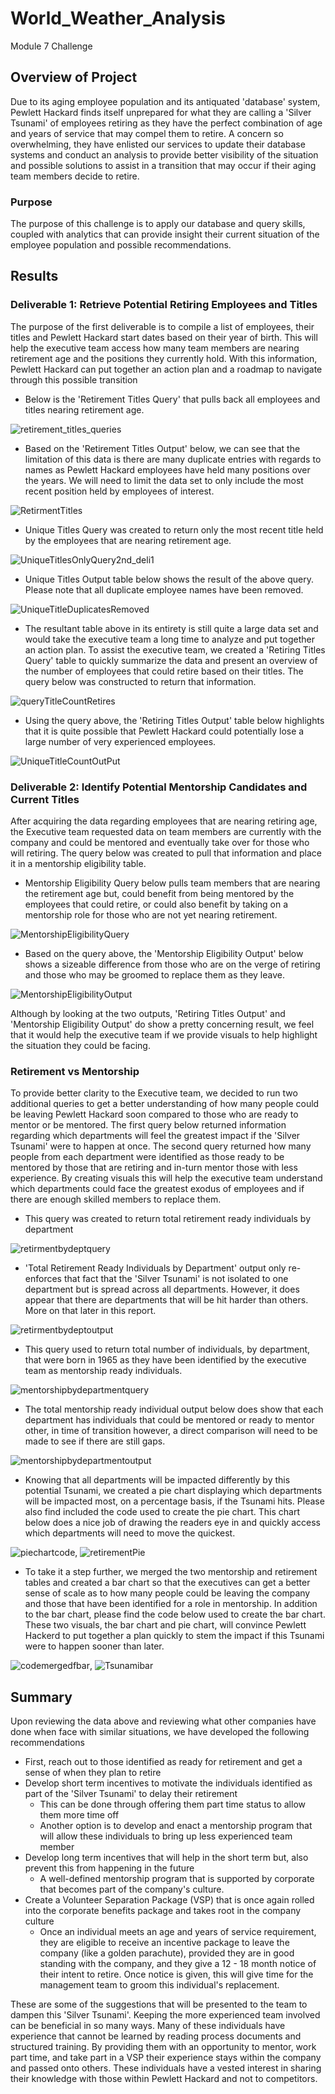 # World_Weather_Analysis
Module 7 Challenge

## Overview of Project

Due to its aging employee population and its antiquated 'database' system, Pewlett Hackard finds itself unprepared for what they are calling a 'Silver Tsunami' of employees retiring as they have the perfect combination of age and years of service that may compel them to retire.  A concern so overwhelming, they have enlisted our services to update their database systems and conduct an analysis to provide better visibility of the situation and possible solutions to assist in a transition that may occur if their aging team members decide to retire.

### Purpose

The purpose of this challenge is to apply our database and query skills, coupled with analytics that can provide insight their current situation of the employee population and possible recommendations.

## Results

### Deliverable 1: Retrieve Potential Retiring Employees and Titles
The purpose of the first deliverable is to compile a list of employees, their titles and Pewlett Hackard start dates based on their year of birth.  This will help the executive team access how many team members are nearing retirement age and the positions they currently hold.  With this information, Pewlett Hackard can put together an action plan and a roadmap to navigate through this possible transition  

* Below is the 'Retirement Titles Query' that pulls back all employees and titles nearing retirement age.  

![retirement_titles_queries](Resources/retirement_titles_queries.png)

* Based on the 'Retirement Titles Output' below, we can see that the limitation of this data is there are many duplicate entries with regards to names as Pewlett Hackard employees have held many positions over the years.  We will need to limit the data set to only include the most recent position held by employees of interest.

![RetirmentTitles](Resources/RetirmentTitles.png)

* Unique Titles Query was created to return only the most recent title held by the employees that are nearing retirement age.

![UniqueTitlesOnlyQuery2nd_deli1](Resources/UniqueTitlesOnlyQuery2nd_deli1.png)

* Unique Titles Output table below shows the result of the above query.  Please note that all duplicate employee names have been removed.

![UniqueTitleDuplicatesRemoved](Resources/UniqueTitleDuplicatesRemoved.png)

* The resultant table above in its entirety is still quite a large data set and would take the executive team a long time to analyze and put together an action plan.  To assist the executive team, we created a 'Retiring Titles Query' table to quickly summarize the data and present an overview of the number of employees that could retire based on their titles. The query below was constructed to return that information.

![queryTitleCountRetires](Resources/queryTitleCountRetires.png)

* Using the query above, the 'Retiring Titles Output' table below highlights that it is quite possible that Pewlett Hackard could potentially lose a large number of very experienced employees.

![UniqueTitleCountOutPut](Resources/UniqueTitleCountOutPut.png)


### Deliverable 2: Identify Potential Mentorship Candidates and Current Titles
After acquiring the data regarding employees that are nearing retiring age, the Executive team requested data on team members are currently with the company and could be mentored and eventually take over for those who will retiring.  The query below was created to pull that information and place it in a mentorship eligibility table.

* Mentorship Eligibility Query below pulls team members that are nearing the retirement age but, could benefit from being mentored by the employees that could retire, or could also benefit by taking on a mentorship role for those who are not yet nearing retirement.

![MentorshipEligibilityQuery](Resources/MentorshipEligibilityQuery.png)

* Based on the query above, the 'Mentorship Eligibility Output' below shows a sizeable difference from those who are on the verge of retiring and those who may be groomed to replace them as they leave.

![MentorshipEligibilityOutput](Resources/MentorshipEligibilityOutput.png)

Although by looking at the two outputs, 'Retiring Titles Output' and 'Mentorship Eligibility Output' do show a pretty concerning result, we feel that it would help the executive team if we provide visuals to help highlight the situation they could be facing.


### Retirement vs Mentorship
To provide better clarity to the Executive team, we decided to run two additional queries to get a better understanding of how many people could be leaving Pewlett Hackard soon compared to those who are ready to mentor or be mentored.  The first query below returned information regarding which departments will feel the greatest impact if the 'Silver Tsunami' were to happen at once.  The second query returned how many people from each department were identified as those ready to be mentored by those that are retiring and in-turn mentor those with less experience.  By creating visuals this will help the executive team understand which departments could face the greatest exodus of employees and if there are enough skilled members to replace them.

* This query was created to return total retirement ready individuals by department

![retirmentbydeptquery](Resources/retirmentbydeptquery.png)

* 'Total Retirement Ready Individuals by Department' output only re-enforces that fact that the 'Silver Tsunami' is not isolated to one department but is spread across all departments. However, it does appear that there are departments that will be hit harder than others.  More on that later in this report.

![retirmentbydeptoutput](Resources/retirmentbydeptoutput.png)

* This query used to return total number of individuals, by department,  that were born in 1965 as they have been identified by the executive team as mentorship ready individuals.

![mentorshipbydepartmentquery](Resources/mentorshipbydepartmentquery.png)

* The total mentorship ready individual output below does show that each department has individuals that could be mentored or ready to mentor other, in time of transition however, a direct comparison will need to be made to see if there are still gaps.

![mentorshipbydepartmentoutput](Resources/mentorshipbydepartmentoutput.png)

* Knowing that all departments will be impacted differently by this potential Tsunami, we created a pie chart displaying which departments will be impacted most, on a percentage basis, if the Tsunami hits. Please also find included the code used to create the pie chart. This chart below does a nice job of drawing the readers eye in and quickly access which departments will need to move the quickest.  

![piechartcode](Resources/piechartcode.PNG), ![retirementPie](Resources/retirementPie.png)

* To take it a step further, we merged the two mentorship and retirement tables and created a bar chart so that the executives can get a better sense of scale as to how many people could be leaving the company and those that have been identified for a role in mentorship.  In addition to the bar chart, please find the code below used to create the bar chart. These two visuals, the bar chart and pie chart, will convince Pewlett Hackerd to put together a plan quickly to stem the impact if this Tsunami were to happen sooner than later.

![codemergedfbar](Resources/codemergedfbar.png), ![Tsunamibar](Resources/Tsunamibar.png)

## Summary
Upon reviewing the data above and reviewing what other companies have done when face with similar situations, we have developed the following recommendations

* First, reach out to those identified as ready for retirement and get a sense of when they plan to retire
* Develop short term incentives to motivate the individuals identified as part of the 'Silver Tsunami' to delay their retirement
  *  This can be done through offering them part time status to allow them more time off
  *   Another option is to develop and enact a mentorship program that will allow these individuals to bring up less experienced team member
* Develop long term incentives that will help in the short term but, also prevent this from happening in the future
  *   A well-defined mentorship program that is supported by corporate that becomes part of the company's culture.
* Create a Volunteer Separation Package (VSP) that is once again rolled into the corporate benefits package and takes root in the company culture
  *   Once an individual meets an age and years of service requirement, they are eligible to receive an incentive package to leave the company (like a golden parachute), provided they are in good standing with the company, and they give a 12 - 18 month notice of their intent to retire.  Once notice is given, this will give time for the management team to groom this individual's replacement.

These are some of the suggestions that will be presented to the team to dampen this 'Silver Tsunami'.  Keeping the more experienced team involved can be beneficial in so many ways. Many of these individuals have experience that cannot be learned by reading process documents and structured training. By providing them with an opportunity to mentor, work part time, and take part in a VSP their experience stays within the company and passed onto others. These individuals have a vested interest in sharing their knowledge with those within Pewlett Hackard and not to competitors.
